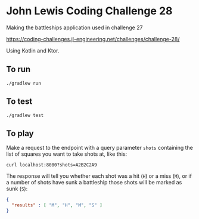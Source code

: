 # John Lewis Coding Challenge 28

Making the battleships application used in challenge 27

<https://coding-challenges.jl-engineering.net/challenges/challenge-28/>

Using Kotlin and Ktor.

## To run

```shell script
./gradlew run
```

## To test

```shell script
./gradlew test
```

## To play

Make a request to the endpoint with a query parameter `shots` containing the list of squares you want to take shots at, like this:

```shell script
curl localhost:8080?shots=A2B2C2A9
```

The response will tell you whether each shot was a hit (`H`) or a miss (`M`), or if a number of shots have sunk a battleship those shots will be marked as sunk (`S`):

```json
{
  "results" : [ "M", "H", "M", "S" ]
}
```